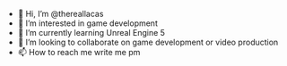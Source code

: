 - 👋 Hi, I’m @thereallacas
- 👀 I’m interested in game development
- 🌱 I’m currently learning Unreal Engine 5
- 💞️ I’m looking to collaborate on game development or video production
- 📫 How to reach me write me pm

<!---
thereallacas/thereallacas is a ✨ special ✨ repository because its `README.md` (this file) appears on your GitHub profile.
You can click the Preview link to take a look at your changes.
--->
